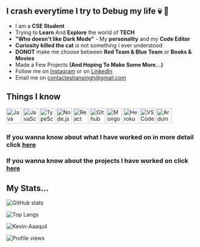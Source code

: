 ## I crash everytime I try to Debug my life 💀 🤡

* I am a **CSE Student**
* Trying to **Learn** And **Explore** the world of **TECH**
* **"Who doesn't like Dark Mode"** - My **personality** and my **Code Editor**
* **Curiosity killed the cat** is not something I ever understood
* **DONOT** make me choose between **Red Team & Blue Team** or **Books & Movies**
* Made a Few Projects **(And Hoping To Make Some More...)**
* Follow me on [Instagram](https://www.instagram.com/_eshan.singh_/) or on [LinkedIn](https://www.linkedin.com/in/-eshansingh)</br>
* Email me on contacteshansingh@gmail.com

## Things I know

<a href="#"><img width="40px" title="Java" src="https://github.com/Kevin-Aaaquil/Kevin-Aaaquil/blob/main/.github/Java.svg"/></a>
<a href="#"><img width="40px" title="JavaScript" src="https://github.com/Kevin-Aaaquil/Kevin-Aaaquil/blob/main/.github/JavaScript.svg"/></a>
<a href="#"><img width="40px" title="TypeScript" src="https://github.com/Kevin-Aaaquil/Kevin-Aaaquil/blob/main/.github/Typescript.svg"/></a>
<a href="#"><img width="40px" title="Node.js" src="https://github.com/Kevin-Aaaquil/Kevin-Aaaquil/blob/main/.github/Node-js.svg"/></a>
<a href="#"><img width="40px" title="React" src="https://github.com/Kevin-Aaaquil/Kevin-Aaaquil/blob/main/.github/React.svg"/></a>
<a href="#"><img width="40px" title="Github" src="https://github.com/Kevin-Aaaquil/Kevin-Aaaquil/blob/main/.github/Gituhub.svg"/></a>
<a href="#"><img width="40px" title="MongoDB" src="https://github.com/Kevin-Aaaquil/Kevin-Aaaquil/blob/main/.github/MongoDB.svg"/><a>
<a href="#"><img width="40px" title="Heroku" src="https://github.com/Kevin-Aaaquil/Kevin-Aaaquil/blob/main/.github/Heroku.svg"/><a>
<a href="#"><img width="40px" title="VSCode" src="https://github.com/Kevin-Aaaquil/Kevin-Aaaquil/blob/main/.github/Visual_Studio_Code.svg"/><a>
<a href="#"><img width="40px" title="Arduino" src="https://github.com/Kevin-Aaaquil/Kevin-Aaaquil/blob/main/.github/Arduino.svg"/><a>

  ### If you wanna know about what I have worked on in more detail click [here](https://github.com/Kevin-Aaaquil/Kevin-Aaaquil/blob/main/Details.MD)
  ### If you wanna know about the projects I have worked on click [here](https://github.com/Kevin-Aaaquil/Kevin-Aaaquil/blob/main/Projects.MD)

## My Stats...


![GitHub stats](https://github-readme-stats.vercel.app/api?username=Kevin-Aaaquil&show_icons=true&theme=radical&count_private=true)</br>


![Top Langs](https://github-readme-stats.vercel.app/api/top-langs/?username=Kevin-Aaaquil&theme=radical&count_private=true)</br>


<p><img align="center" src="https://github-readme-streak-stats.herokuapp.com/?user=Kevin-Aaaquil&theme=radical&count_private=true" alt="Kevin-Aaaquil" /></p>
  
![Profile views](https://komarev.com/ghpvc/?username=Kevin-Aaaquil&color=blueviolet)





